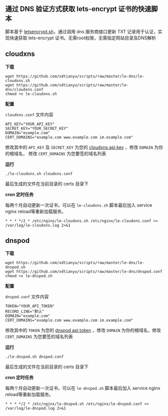 通过 DNS 验证方式获取 lets-encrypt 证书的快速脚本
----------------

脚本基于 [letsencrypt.sh](https://github.com/lukas2511/letsencrypt.sh)，通过调用 dns 服务商接口更新 TXT 记录用于认证，实现快速获取 lets-encrypt 证书。无需root权限，无需指定网站目录及DNS解析

## cloudxns

**下载**

```
wget https://github.com/xdtianyu/scripts/raw/master/le-dns/le-cloudxns.sh
wget https://github.com/xdtianyu/scripts/raw/master/le-dns/cloudxns.conf
chmod +x le-cloudxns.sh
```

**配置**

`cloudxns.conf` 文件内容

```
API_KEY="YOUR_API_KEY"
SECRET_KEY="YOUR_SECRET_KEY"
DOMAIN="example.com"
CERT_DOMAINS="example.com www.example.com im.example.com"
```

修改其中的 `API_KEY` 及 `SECRET_KEY` 为您的 [cloudxns api key](https://www.cloudxns.net/AccountManage/apimanage.html) ，修改 `DOMAIN` 为你的根域名，
修改 `CERT_DOMAINS` 为您要签的域名列表

**运行**

`./le-cloudxns.sh cloudxns.conf`

最后生成的文件在当前目录的 certs 目录下

**cron 定时任务**

每两个月自动更新一次证书，可以在 `le-cloudxns.sh` 脚本最后加入 service nginx reload等重新加载服务。

`* * * */2 * /etc/nginx/le-cloudxns.sh /etc/nginx/le-cloudxns.conf >> /var/log/le-cloudxns.log 2>&1`

## dnspod

**下载**

```
wget https://github.com/xdtianyu/scripts/raw/master/le-dns/le-dnspod.sh
wget https://github.com/xdtianyu/scripts/raw/master/le-dns/dnspod.conf
chmod +x le-dnspod.sh
```

**配置**

`dnspod.conf` 文件内容

```
TOKEN="YOUR_API_TOKEN"
RECORD_LINE="默认"
DOMAIN="example.com"
CERT_DOMAINS="example.com www.example.com im.example.com"
```

修改其中的 `TOKEN` 为您的 [dnspod api token](https://www.dnspod.cn/console/user/security) ，修改 `DOMAIN` 为你的根域名，修改 `CERT_DOMAINS` 为您要签的域名列表

**运行**

`./le-dnspod.sh dnspod.conf`

最后生成的文件在当前目录的 certs 目录下

**cron 定时任务**

每两个月自动更新一次证书，可以在 `le-dnspod.sh` 脚本最后加入 service nginx reload等重新加载服务。

`* * * */2 * /etc/nginx/le-dnspod.sh /etc/nginx/le-dnspod.conf >> /var/log/le-dnspod.log 2>&1`
